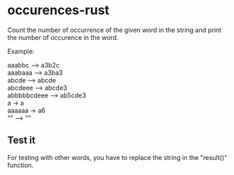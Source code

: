# occurences-rust 

Count the number of occurrence of the given word in the string and print the number of occurence in the word.

Example:

aaabbc --> a3b2c\
aaabaaa --> a3ba3\
abcde --> abcde\
abcdeee --> abcde3\
abbbbbcdeee  --> ab5cde3\
a -> a\
aaaaaa -> a6\
"" --> ""

## Test it 

For testing with other words, you have to replace the string in the "result()" function.
